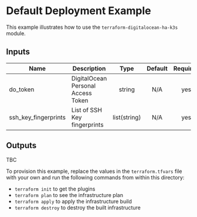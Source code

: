 # Default Deployment Example

This example illustrates how to use the `terraform-digitalocean-ha-k3s` module.

<!-- BEGINNING OF PRE-COMMIT-TERRAFORM DOCS HOOK -->
## Inputs

| Name | Description | Type | Default | Required |
|------|-------------|:----:|:-----:|:-----:|
| do_token | DigitalOcean Personal Access Token | string | N/A | yes |
| ssh_key_fingerprints | List of SSH Key fingerprints | list(string) | N/A | yes |

## Outputs

TBC

<!-- END OF PRE-COMMIT-TERRAFORM DOCS HOOK -->

To provision this example, replace the values in the `terraform.tfvars` file with your own and run the following commands from within this directory:
- `terraform init` to get the plugins
- `terraform plan` to see the infrastructure plan
- `terraform apply` to apply the infrastructure build
- `terraform destroy` to destroy the built infrastructure
